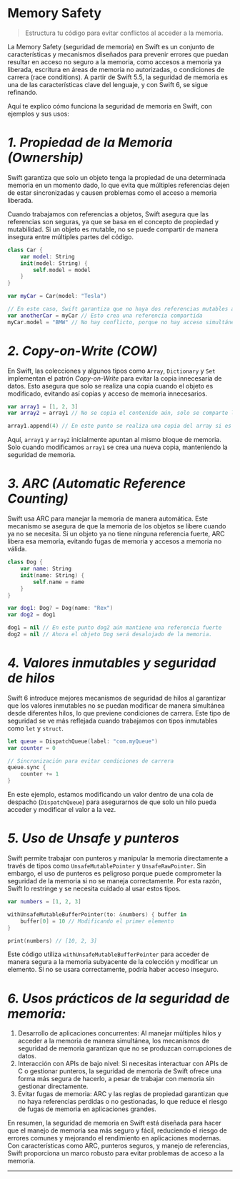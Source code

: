 # Memory Safety

> Estructura tu código para evitar conflictos al acceder a la memoria.
> 

La Memory Safety (seguridad de memoria) en Swift es un conjunto de características y mecanismos diseñados para prevenir errores que puedan resultar en acceso no seguro a la memoria, como accesos a memoria ya liberada, escritura en áreas de memoria no autorizadas, o condiciones de carrera (race conditions). A partir de Swift 5.5, la seguridad de memoria es una de las características clave del lenguaje, y con Swift 6, se sigue refinando.

Aquí te explico cómo funciona la seguridad de memoria en Swift, con ejemplos y sus usos:

# ***1. Propiedad de la Memoria (Ownership)***

Swift garantiza que solo un objeto tenga la propiedad de una determinada memoria en un momento dado, lo que evita que múltiples referencias dejen de estar sincronizadas y causen problemas como el acceso a memoria liberada.

Cuando trabajamos con referencias a objetos, Swift asegura que las referencias son seguras, ya que se basa en el concepto de propiedad y mutabilidad. Si un objeto es mutable, no se puede compartir de manera insegura entre múltiples partes del código.

```swift
class Car {
    var model: String
    init(model: String) {
        self.model = model
    }
}

var myCar = Car(model: "Tesla")

// En este caso, Swift garantiza que no haya dos referencias mutables a `myCar`.
var anotherCar = myCar // Esto crea una referencia compartida
myCar.model = "BMW" // No hay conflicto, porque no hay acceso simultáneo.
```

# ***2. Copy-on-Write (COW)***

En Swift, las colecciones y algunos tipos como `Array`, `Dictionary` y `Set` implementan el patrón *Copy-on-Write* para evitar la copia innecesaria de datos. Esto asegura que solo se realiza una copia cuando el objeto es modificado, evitando así copias y acceso de memoria innecesarios.

```swift
var array1 = [1, 2, 3]
var array2 = array1 // No se copia el contenido aún, solo se comparte la referencia

array1.append(4) // En este punto se realiza una copia del array si es necesario
```

Aquí, `array1` y `array2` inicialmente apuntan al mismo bloque de memoria. Solo cuando modificamos `array1` se crea una nueva copia, manteniendo la seguridad de memoria.

# ***3. ARC (Automatic Reference Counting)***

Swift usa ARC para manejar la memoria de manera automática. Este mecanismo se asegura de que la memoria de los objetos se libere cuando ya no se necesita. Si un objeto ya no tiene ninguna referencia fuerte, ARC libera esa memoria, evitando fugas de memoria y accesos a memoria no válida.

```swift
class Dog {
    var name: String
    init(name: String) {
        self.name = name
    }
}

var dog1: Dog? = Dog(name: "Rex")
var dog2 = dog1

dog1 = nil // En este punto dog2 aún mantiene una referencia fuerte
dog2 = nil // Ahora el objeto Dog será desalojado de la memoria.
```

# ***4. Valores inmutables y seguridad de hilos***

Swift 6 introduce mejores mecanismos de seguridad de hilos al garantizar que los valores inmutables no se puedan modificar de manera simultánea desde diferentes hilos, lo que previene condiciones de carrera. Este tipo de seguridad se ve más reflejada cuando trabajamos con tipos inmutables como `let` y `struct`.

```swift
let queue = DispatchQueue(label: "com.myQueue")
var counter = 0

// Sincronización para evitar condiciones de carrera
queue.sync {
    counter += 1
}
```

En este ejemplo, estamos modificando un valor dentro de una cola de despacho (`DispatchQueue`) para asegurarnos de que solo un hilo pueda acceder y modificar el valor a la vez.

# ***5. Uso de Unsafe y punteros***

Swift permite trabajar con punteros y manipular la memoria directamente a través de tipos como `UnsafeMutablePointer` y `UnsafeRawPointer`. Sin embargo, el uso de punteros es peligroso porque puede comprometer la seguridad de la memoria si no se maneja correctamente. Por esta razón, Swift lo restringe y se necesita cuidado al usar estos tipos.

```swift
var numbers = [1, 2, 3]

withUnsafeMutableBufferPointer(to: &numbers) { buffer in
    buffer[0] = 10 // Modificando el primer elemento
}

print(numbers) // [10, 2, 3]
```

Este código utiliza `withUnsafeMutableBufferPointer` para acceder de manera segura a la memoria subyacente de la colección y modificar un elemento. Si no se usara correctamente, podría haber acceso inseguro.

# ***6. Usos prácticos de la seguridad de memoria:***

1. Desarrollo de aplicaciones concurrentes: Al manejar múltiples hilos y acceder a la memoria de manera simultánea, los mecanismos de seguridad de memoria garantizan que no se produzcan corrupciones de datos.
2. Interacción con APIs de bajo nivel: Si necesitas interactuar con APIs de C o gestionar punteros, la seguridad de memoria de Swift ofrece una forma más segura de hacerlo, a pesar de trabajar con memoria sin gestionar directamente.
3. Evitar fugas de memoria: ARC y las reglas de propiedad garantizan que no haya referencias perdidas o no gestionadas, lo que reduce el riesgo de fugas de memoria en aplicaciones grandes.

En resumen, la seguridad de memoria en Swift está diseñada para hacer que el manejo de memoria sea más seguro y fácil, reduciendo el riesgo de errores comunes y mejorando el rendimiento en aplicaciones modernas. Con características como ARC, punteros seguros, y manejo de referencias, Swift proporciona un marco robusto para evitar problemas de acceso a la memoria.

---